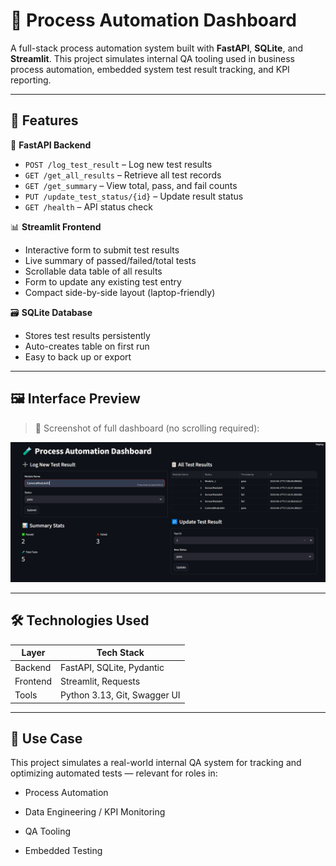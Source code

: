 # 🧪 Process Automation Dashboard

A full-stack process automation system built with **FastAPI**, **SQLite**, and **Streamlit**. This project simulates internal QA tooling used in business process automation, embedded system test result tracking, and KPI reporting.

---

## 🚀 Features

🔧 **FastAPI Backend**  
- `POST /log_test_result` – Log new test results  
- `GET /get_all_results` – Retrieve all test records  
- `GET /get_summary` – View total, pass, and fail counts  
- `PUT /update_test_status/{id}` – Update result status  
- `GET /health` – API status check  

📊 **Streamlit Frontend**  
- Interactive form to submit test results  
- Live summary of passed/failed/total tests  
- Scrollable data table of all results  
- Form to update any existing test entry  
- Compact side-by-side layout (laptop-friendly)

🗃 **SQLite Database**  
- Stores test results persistently  
- Auto-creates table on first run  
- Easy to back up or export

---

## 🖼 Interface Preview

> 📸 Screenshot of full dashboard (no scrolling required):

![Dashboard Screenshot](screenshot.PNG) 

---

## 🛠 Technologies Used

| Layer     | Tech Stack                     |
|-----------|--------------------------------|
| Backend   | FastAPI, SQLite, Pydantic      |
| Frontend  | Streamlit, Requests            |
| Tools     | Python 3.13, Git, Swagger UI   |

---


## 🎯 Use Case
This project simulates a real-world internal QA system for tracking and optimizing automated tests — relevant for roles in:

- Process Automation

- Data Engineering / KPI Monitoring

- QA Tooling

- Embedded Testing

